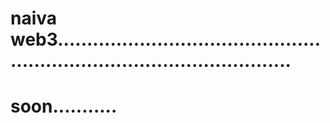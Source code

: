 # naiva web3.............................................................................................
# soon...........
